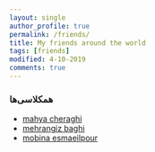 ```yaml
---
layout: single
author_profile: true
permalink: /friends/
title: My friends around the world
tags: [friends]
modified: 4-10-2019
comments: true
---
```


### همکلاسی‌ها
* [mahya cheraghi](https://mahyacheraghi.github.io/)
* [mehrangiz baghi](https://Mehrangizbaghi.github.io/)
* [mobina esmaeilpour](https://mobinaEsmaeilpour.github.io/)



